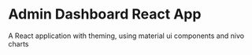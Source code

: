 # Admin Dashboard React App
A React application with theming, using material ui components and nivo charts